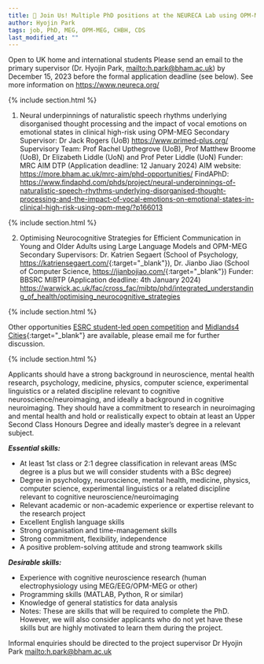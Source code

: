 ```yaml
---
title: 🔔 Join Us! Multiple PhD positions at the NEURECA Lab using OPM-MEG, CHBH, University of Birmingham
author: Hyojin Park
tags: job, PhD, MEG, OPM-MEG, CHBH, CDS
last_modified_at: ""
---
```

Open to UK home and international students
Please send an email to the primary supervisor (Dr. Hyojin Park, <mailto:h.park@bham.ac.uk>) by December 15, 2023 before the formal application deadline (see below).
See more information on <https://www.neureca.org/>

{% include section.html %}

1. Neural underpinnings of naturalistic speech rhythms underlying disorganised thought processing and the impact of vocal emotions on emotional states in clinical high-risk using OPM-MEG
Secondary Supervisor: Dr Jack Rogers (UoB) <https://www.primed-plus.org/>
Supervisory Team: Prof Rachel Upthegrove (UoB), Prof Matthew Broome (UoB), Dr Elizabeth Liddle (UoN) and Prof Peter Liddle (UoN)
Funder: MRC AIM DTP (Application deadline: 12 January 2024)
AIM website: https://more.bham.ac.uk/mrc-aim/phd-opportunities/
FindAPhD: https://www.findaphd.com/phds/project/neural-underpinnings-of-naturalistic-speech-rhythms-underlying-disorganised-thought-processing-and-the-impact-of-vocal-emotions-on-emotional-states-in-clinical-high-risk-using-opm-meg/?p166013

{% include section.html %}

2. Optimising Neurocognitive Strategies for Efficient Communication in Young and Older Adults using Large Language Models and OPM-MEG
Secondary Supervisors: Dr. Katrien Segaert (School of Psychology, <https://katriensegaert.com/>{:target="_blank"}), Dr. Jianbo Jiao (School of Computer Science, <https://jianbojiao.com/>{:target="_blank"})
Funder: BBSRC MIBTP (Application deadline: 4th January 2024)
https://warwick.ac.uk/fac/cross_fac/mibtp/phd/integrated_understanding_of_health/optimising_neurocognitive_strategies

{% include section.html %}

Other opportunities
[ESRC student-led open competition](https://warwick.ac.uk/fac/cross_fac/mgsdtp/studentships/howtoapply/{:target="_blank"}) and [Midlands4 Cities](https://www.midlands4cities.ac.uk/){:target="_blank"} are available, please email me for further discussion.

{% include section.html %}

Applicants should have a strong background in neuroscience, mental health research, psychology, medicine, physics, computer science, experimental linguistics or a related discipline relevant to cognitive neuroscience/neuroimaging, and ideally a background in cognitive neuroimaging. They should have a commitment to research in neuroimaging and mental health and hold or realistically expect to obtain at least an Upper Second Class Honours Degree and ideally master’s degree in a relevant subject.

***Essential skills:***
- At least 1st class or 2:1 degree classification in relevant areas (MSc degree is a plus but we will consider students with a BSc degree) 
- Degree in psychology, neuroscience, mental health, medicine, physics, computer science, experimental linguistics or a related discipline relevant to cognitive neuroscience/neuroimaging 
- Relevant academic or non-academic experience or expertise relevant to the research project 
- Excellent English language skills
- Strong organisation and time-management skills
- Strong commitment, flexibility, independence
- A positive problem-solving attitude and strong teamwork skills

***Desirable skills:***
- Experience with cognitive neuroscience research (human electrophysiology using MEG/EEG/OPM-MEG or other)
- Programming skills (MATLAB, Python, R or similar)
- Knowledge of general statistics for data analysis 
- Notes: These are skills that will be required to complete the PhD. However, we will also consider applicants who do not yet have these skills but are highly motivated to learn them during the project.

Informal enquiries should be directed to the project supervisor Dr Hyojin Park <mailto:h.park@bham.ac.uk>
